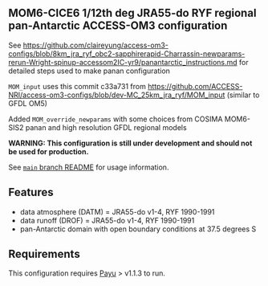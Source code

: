 ## MOM6-CICE6 1/12th deg JRA55-do RYF regional pan-Antarctic ACCESS-OM3 configuration

See https://github.com/claireyung/access-om3-configs/blob/8km_jra_ryf_obc2-sapphirerapid-Charrassin-newparams-rerun-Wright-spinup-accessom2IC-yr9/panantarctic_instructions.md for detailed steps used to make panan configuration

`MOM_input` uses this commit c33a731 from https://github.com/ACCESS-NRI/access-om3-configs/blob/dev-MC_25km_jra_ryf/MOM_input (similar to GFDL OM5)

Added `MOM_override_newparams` with some choices from COSIMA MOM6-SIS2 panan and high resolution GFDL regional models

**WARNING: This configuration is still under development and should not be used for production.**

See [`main` branch
README](https://github.com/COSIMA/MOM6-CICE6/blob/main/README.md) for usage
information.

## Features

- data atmosphere (DATM) = JRA55-do v1-4, RYF 1990-1991
- data runoff (DROF) = JRA55-do v1-4, RYF 1990-1991
- pan-Antarctic domain with open boundary conditions at 37.5 degrees S
## Requirements

This configuration requires [Payu](https://github.com/payu-org/payu) > v1.1.3 to run.
